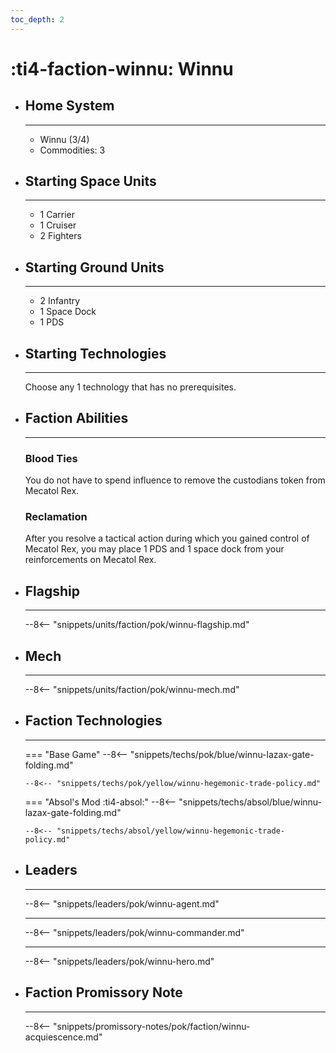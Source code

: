```yaml
---
toc_depth: 2
---
```


# :ti4-faction-winnu: Winnu

<div class="grid cards" markdown>

-   ## __Home System__

    ---

    * Winnu (3/4)
    * Commodities: 3

</div>

<div class="grid cards" markdown>

-   ## __Starting Space Units__

    ---

    * 1 Carrier
    * 1 Cruiser
    * 2 Fighters

-   ## __Starting Ground Units__

    ---

    * 2 Infantry
    * 1 Space Dock
    * 1 PDS

-   ## __Starting Technologies__

    ---
    Choose any 1 technology that has no prerequisites.

-   ## __Faction Abilities__

    ---
    ### **Blood Ties**
    
    You do not have to spend influence to remove the custodians token from Mecatol Rex.

    ### **Reclamation**

    After you resolve a tactical action during which you gained control of Mecatol Rex, you may place 1 PDS and 1 space dock from your reinforcements on Mecatol Rex.

-   ## __Flagship__

    ---
    --8<-- "snippets/units/faction/pok/winnu-flagship.md"

-   ## __Mech__

    ---
    --8<-- "snippets/units/faction/pok/winnu-mech.md"

-   ## __Faction Technologies__

    ---
    === "Base Game"
        --8<-- "snippets/techs/pok/blue/winnu-lazax-gate-folding.md"

        --8<-- "snippets/techs/pok/yellow/winnu-hegemonic-trade-policy.md"

    === "Absol's Mod :ti4-absol:"
        --8<-- "snippets/techs/absol/blue/winnu-lazax-gate-folding.md"

        --8<-- "snippets/techs/absol/yellow/winnu-hegemonic-trade-policy.md"

-   ## __Leaders__

    ---
    
    --8<-- "snippets/leaders/pok/winnu-agent.md"

    ---

    --8<-- "snippets/leaders/pok/winnu-commander.md"

    ---

    --8<-- "snippets/leaders/pok/winnu-hero.md"

-   ## __Faction Promissory Note__

    ---
    --8<-- "snippets/promissory-notes/pok/faction/winnu-acquiescence.md"

</div>